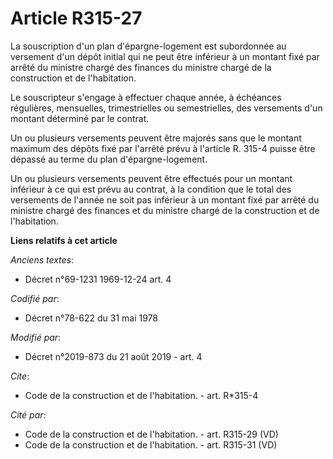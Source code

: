 # Article R315-27

La souscription d'un plan d'épargne-logement est subordonnée au versement d'un dépôt initial qui ne peut être inférieur à un
montant fixé par arrêté du ministre chargé des finances du ministre chargé de la construction et de l'habitation. 

Le souscripteur s'engage à effectuer chaque année, à échéances régulières, mensuelles, trimestrielles ou semestrielles, des
versements d'un montant déterminé par le contrat. 

Un ou plusieurs versements peuvent être majorés sans que le montant maximum des dépôts fixé par l'arrêté prévu à l'article R.
315-4 puisse être dépassé au terme du plan d'épargne-logement. 

Un ou plusieurs versements peuvent être effectués pour un montant inférieur à ce qui est prévu au contrat, à la condition que
le total des versements de l'année ne soit pas inférieur à un montant fixé par arrêté du ministre chargé des finances et du
ministre chargé de la construction et de l'habitation.

**Liens relatifs à cet article**

_Anciens textes_:

  - Décret n°69-1231 1969-12-24 art. 4

_Codifié par_:

  - Décret n°78-622 du 31 mai 1978

_Modifié par_:

  - Décret n°2019-873 du 21 août 2019 - art. 4

_Cite_:

  - Code de la construction et de l'habitation. - art. R*315-4

_Cité par_:

  - Code de la construction et de l'habitation. - art. R315-29 (VD)
  - Code de la construction et de l'habitation. - art. R315-31 (VD)
